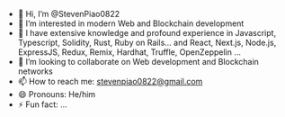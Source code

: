 - 👋 Hi, I’m @StevenPiao0822
- 👀 I’m interested in modern Web and Blockchain development
- 🌱 I have extensive knowledge and profound experience in Javascript, Typescript, Solidity, Rust, Ruby on Rails... and React, Next.js, Node.js, ExpressJS, Redux, Remix, Hardhat, Truffle, OpenZeppelin ...
- 💞️ I’m looking to collaborate on Web development and Blockchain networks
- 📫 How to reach me: stevenpiao0822@gmail.com
- 😄 Pronouns: He/him
- ⚡ Fun fact: ...

<!---
StevenPiao0822/StevenPiao0822 is a ✨ special ✨ repository because its `README.md` (this file) appears on your GitHub profile.
You can click the Preview link to take a look at your changes.
--->
